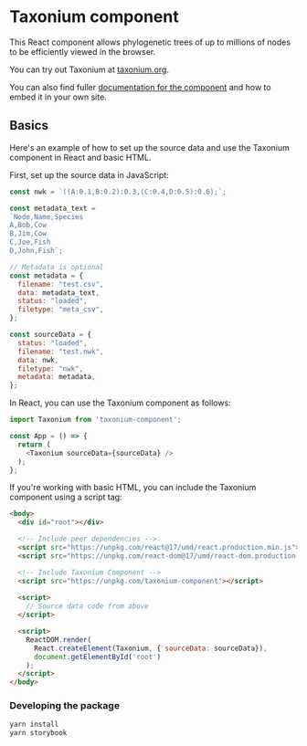# Taxonium component

This React component allows phylogenetic trees of up to millions of nodes to be efficiently viewed in the browser.

You can try out Taxonium at [taxonium.org](https://taxonium.org).

You can also find fuller [documentation for the component](https://docs.taxonium.org/en/latest/component.html) and how to embed it in your own site.


## Basics

Here's an example of how to set up the source data and use the Taxonium component in React and basic HTML.

First, set up the source data in JavaScript:

```js
const nwk = `((A:0.1,B:0.2):0.3,(C:0.4,D:0.5):0.6);`;

const metadata_text = 
`Node,Name,Species
A,Bob,Cow
B,Jim,Cow
C,Joe,Fish
D,John,Fish`;

// Metadata is optional
const metadata = { 
  filename: "test.csv",
  data: metadata_text,
  status: "loaded",
  filetype: "meta_csv",
};

const sourceData = {
  status: "loaded",
  filename: "test.nwk",
  data: nwk,
  filetype: "nwk",
  metadata: metadata,
};
```

In React, you can use the Taxonium component as follows:

```js
import Taxonium from 'taxonium-component';

const App = () => {
  return (
    <Taxonium sourceData={sourceData} />
  );
};
```

If you're working with basic HTML, you can include the Taxonium component using a script tag:

```html
<body>
  <div id="root"></div>

  <!-- Include peer dependencies -->
  <script src="https://unpkg.com/react@17/umd/react.production.min.js"></script>
  <script src="https://unpkg.com/react-dom@17/umd/react-dom.production.min.js"></script>

  <!-- Include Taxonium Component -->
  <script src="https://unpkg.com/taxonium-component"></script>
  
  <script>
    // Source data code from above
  </script>

  <script>
    ReactDOM.render(
      React.createElement(Taxonium, { sourceData: sourceData}),
      document.getElementById('root')
    );
  </script>
</body>
```




### Developing the package

```bash
yarn install
yarn storybook
```
